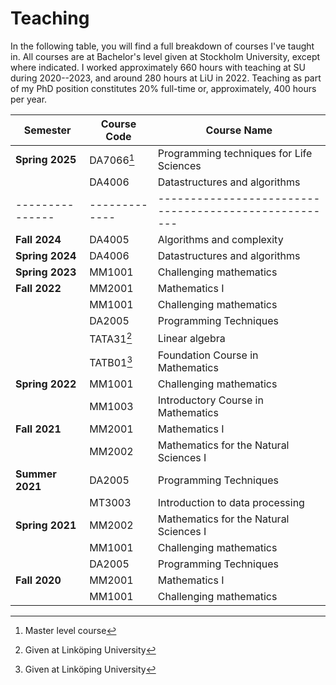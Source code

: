 ---
---
# Teaching

In the following table, you will find a full breakdown of courses I've taught in.
All courses are at Bachelor's level given at Stockholm University, except where indicated.
I worked approximately 660
hours with teaching at SU during 2020--2023, and around 280 hours at LiU in 2022.
Teaching as part of my PhD position constitutes 20% full-time or,
approximately, 400 hours per year.

| Semester      | Course Code | Course Name                                         |
|---------------|-------------|-----------------------------------------------------|
| **Spring 2025** | DA7066[^1]       | Programming techniques for Life Sciences       |
|               | DA4006      | Datastructures and algorithms                      |
|---------------|-------------|-----------------------------------------------------|
| **Fall 2024**   | DA4005      | Algorithms and complexity                          |
| **Spring 2024** | DA4006      | Datastructures and algorithms                      |
| **Spring 2023** | MM1001      | Challenging mathematics                            |
| **Fall 2022**   | MM2001      | Mathematics I                                      |
|               | MM1001      | Challenging mathematics                            |
|               | DA2005      | Programming Techniques                             |
|               | TATA31[^2]  | Linear algebra                                      |
|               | TATB01[^2]  | Foundation Course in Mathematics                    |
| **Spring 2022** | MM1001      | Challenging mathematics                            |
|               | MM1003      | Introductory Course in Mathematics                 |
| **Fall 2021**   | MM2001      | Mathematics I                                      |
|               | MM2002      | Mathematics for the Natural Sciences I             |
| **Summer 2021** | DA2005      | Programming Techniques                             |
|               | MT3003      | Introduction to data processing                    |
| **Spring 2021** | MM2002      | Mathematics for the Natural Sciences I             |
|               | MM1001      | Challenging mathematics                            |
|               | DA2005      | Programming Techniques                             |
| **Fall 2020**   | MM2001      | Mathematics I                                      |
|               | MM1001      | Challenging mathematics                            |

[^1]: Master level course
[^2]: Given at Linköping University